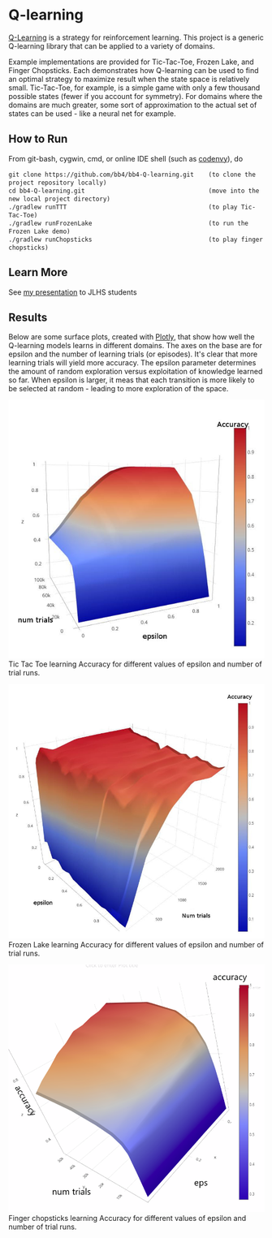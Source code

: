 # Q-learning

[Q-Learning](https://medium.com/emergent-future/simple-reinforcement-learning-with-tensorflow-part-0-q-learning-with-tables-and-neural-networks-d195264329d0) is a strategy for reinforcement learning.
This project is a generic Q-learning library that can be applied to a variety of domains.
 
Example implementations are provided for Tic-Tac-Toe, Frozen Lake, and Finger Chopsticks. 
Each demonstrates how Q-learning can be used to find an optimal strategy to maximize result when the state space is relatively small.
Tic-Tac-Toe, for example, is a simple game with only a few thousand possible states (fewer if you account for symmetry). 
For domains where the domains are much greater, some sort of approximation to the actual set of states can be used - 
like a neural net for example.

## How to Run

From git-bash, cygwin, cmd, or online IDE shell (such as [codenvy](https://codenvy.io)), do
```$xslt
git clone https://github.com/bb4/bb4-Q-learning.git    (to clone the project repository locally)
cd bb4-Q-learning.git                                  (move into the new local project directory)
./gradlew runTTT                                       (to play Tic-Tac-Toe)
./gradlew runFrozenLake                                (to run the Frozen Lake demo)
./gradlew runChopsticks                                (to play finger chopsticks)
```

## Learn More

See [my presentation](https://docs.google.com/presentation/d/15X9KhhHxtXNZtxt-GB17prfmXOKu7EvklmZL-nz5yjQ/edit?usp=sharing) to JLHS students

## Results

Below are some surface plots, created with [Plotly](https://plot.ly/create/?fid=plotly2_demo:140), that show how well the Q-learning models learns in different domains. 
The axes on the base are for epsilon and the number of learning trials (or episodes). It's clear that more learning trials will yield more accuracy.
The epsilon parameter determines the amount of random exploration versus exploitation of knowledge learned so far.
When epsilon is larger, it meas that each transition is more likely to be selected at random - leading to more exploration of the space.

![Tic Tac Toe accuracy](results/ttt-accuracy.JPG)
<br>Tic Tac Toe learning Accuracy for different values of epsilon and number of trial runs.

![Frozen Lake accuracy](results/large-windy-lake-accuracy.JPG)
<br>Frozen Lake learning Accuracy for different values of epsilon and number of trial runs.

![Finger Chopsticks accuracy](results/large-chopsticks-accuracy.png)
<br>Finger chopsticks learning Accuracy for different values of epsilon and number of trial runs.
